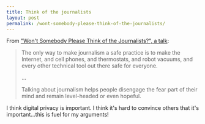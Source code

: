 ```yaml
---
title: Think of the journalists
layout: post
permalink: /wont-somebody-please-think-of-the-journalists/
---
```

From ["Won't Somebody Please Think of the Journalists?", a talk](https://www.usenix.org/conference/enigma2017/conference-program/presentation/lowenthal):

> The only way to make journalism a safe practice is to make the Internet, and cell phones, and thermostats, and robot vacuums, and every other technical tool out there safe for everyone.
>
> ...
>
> Talking about journalism helps people disengage the fear part of their mind and remain level-headed or even hopeful.

I think digital privacy is important. I think it's hard to convince others that it's important...this is fuel for my arguments!
